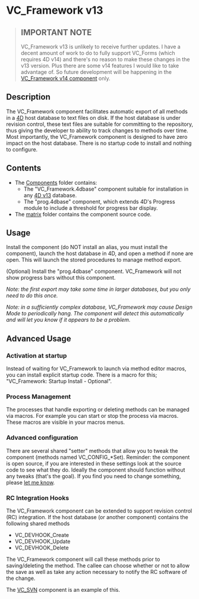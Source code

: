 # VC_Framework v13

> ## IMPORTANT NOTE
> 
> VC_Framework v13 is unlikely to receive further updates. I have a decent amount of work to do to fully support VC_Forms (which requires 4D v14) and there's no reason to make these changes in the v13 version. Plus there are some v14 features I would like to take advantage of.  So future development will be happening in the [VC_Framework v14 component](https://github.com/4D/vc-framework-v14) only.

## Description

The VC_Framework component facilitates automatic export of all methods in a [4D](http://www.4d.com) host database to text files on disk.  If the host database is under revision control, these text files are suitable for committing to the repository, thus giving the developer to ability to track changes to methods over time. Most importantly, the VC_Framework component is designed to have zero impact on the host database.  There is no startup code to install and nothing to configure.


## Contents

* The [Components](https://github.com/4D/vc-framework-v13/tree/master/Components) folder contains:
    * The "VC_Framework.4dbase" component suitable for installation in any [4D v13](http://www.4d.com/products/4dv13.html) database.
    * The "prog.4dbase" component, which extends 4D's Progress module to include a threshold for progress bar display. 
* The [matrix](https://github.com/4D/vc-framework-v13/tree/master/matrix) folder contains the component source code.


## Usage

Install the component (do NOT install an alias, you must install the component), launch the host database in 4D, and open a method if none are open. This will launch the stored procedures to manage method export.

(Optional) Install the "prog.4dbase" component. VC_Framework will not show progress bars without this component.

*Note: the first export may take some time in larger databases, but you only need to do this once.*

*Note: in a sufficiently complex database, VC_Framework may cause Design Mode to periodically hang. The component will detect this automatically and will let you know if it appears to be a problem.*


## Advanced Usage

### Activation at startup

Instead of waiting for VC_Framework to launch via method editor macros, you can install explicit startup code.  There is a macro for this; "VC_Framework: Startup Install - Optional".

### Process Management

The processes that handle exporting or deleting methods can be managed via macros. For example you can start or stop the process via macros. These macros are visible in your macros menus.

### Advanced configuration

There are several shared "setter" methods that allow you to tweak the component (methods named VC_CONFIG_*Set). Reminder: the component is open source, if you are interested in these settings look at the source code to see what they do. Ideally the component should function without any tweaks (that's the goal). If you find you need to change something, please [let me know](mailto:jfletcher@4d.com).

### RC Integration Hooks

The VC_Framework component can be extended to support revision control (RC) integration. If the host database (or another component) contains the following shared methods

* VC_DEVHOOK_Create
* VC_DEVHOOK_Update
* VC_DEVHOOK_Delete

The VC_Framework component will call these methods prior to saving/deleting the method. The callee can choose whether or not to allow the save as well as take any action necessary to notify the RC software of the change.

The [VC_SVN](https://github.com/4D/vc-svn-v13) component is an example of this.